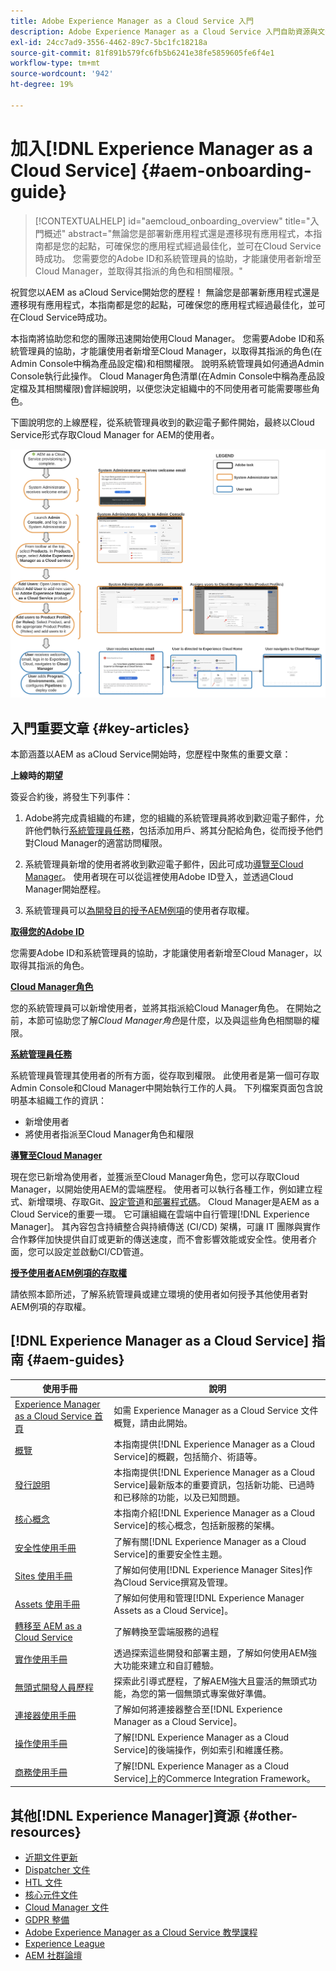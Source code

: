 ```yaml
---
title: Adobe Experience Manager as a Cloud Service 入門
description: Adobe Experience Manager as a Cloud Service 入門自助資源與文件連結
exl-id: 24cc7ad9-3556-4462-89c7-5bc1fc18218a
source-git-commit: 81f891b579fc6fb5b6241e38fe5859605fe6f4e1
workflow-type: tm+mt
source-wordcount: '942'
ht-degree: 19%

---
```


# 加入[!DNL Experience Manager as a Cloud Service] {#aem-onboarding-guide}

>[!CONTEXTUALHELP]
>id="aemcloud_onboarding_overview"
>title="入門概述"
>abstract="無論您是部署新應用程式還是遷移現有應用程式，本指南都是您的起點，可確保您的應用程式經過最佳化，並可在Cloud Service時成功。 您需要您的Adobe ID和系統管理員的協助，才能讓使用者新增至Cloud Manager，並取得其指派的角色和相關權限。"

祝賀您以AEM as aCloud Service開始您的歷程！ 無論您是部署新應用程式還是遷移現有應用程式，本指南都是您的起點，可確保您的應用程式經過最佳化，並可在Cloud Service時成功。

本指南將協助您和您的團隊迅速開始使用Cloud Manager。 您需要Adobe ID和系統管理員的協助，才能讓使用者新增至Cloud Manager，以取得其指派的角色(在Admin Console中稱為產品設定檔)和相關權限。 說明系統管理員如何通過Admin Console執行此操作。 Cloud Manager角色清單(在Admin Console中稱為產品設定檔及其相關權限)會詳細說明，以便您決定組織中的不同使用者可能需要哪些角色。

下圖說明您的上線歷程，從系統管理員收到的歡迎電子郵件開始，最終以Cloud Service形式存取Cloud Manager for AEM的使用者。

![](/help/onboarding/what-is-required/assets/cust-journey.png)

## 入門重要文章 {#key-articles}

本節涵蓋以AEM as aCloud Service開始時，您歷程中聚焦的重要文章：

**上線時的期望**

簽妥合約後，將發生下列事件：

1. Adobe將完成貴組織的布建，您的組織的系統管理員將收到歡迎電子郵件，允許他們執行[系統管理員任務](/help/onboarding/what-is-required/add-users-assign-cm-roles.md)，包括添加用戶、將其分配給角色，從而授予他們對Cloud Manager的適當訪問權限。

1. 系統管理員新增的使用者將收到歡迎電子郵件，因此可成功[導覽至Cloud Manager](/help/onboarding/what-is-required/navigate-to-cloud-manager.md)。 使用者現在可以從這裡使用Adobe ID登入，並透過Cloud Manager開始歷程。

1. 系統管理員可以[為開發目的授予AEM例項](/help/onboarding/what-is-required/accessing-aem-instance.md)的使用者存取權。

**[取得您的Adobe ID](https://experienceleague.adobe.com/docs/experience-manager-cloud-service/onboarding/onboarding-concepts/adobe-id.html?lang=en)**

您需要Adobe ID和系統管理員的協助，才能讓使用者新增至Cloud Manager，以取得其指派的角色。

**[Cloud Manager角色](/help/onboarding/what-is-required/user-roles-permissions.md)**

您的系統管理員可以新增使用者，並將其指派給Cloud Manager角色。 在開始之前，本節可協助您了解&#x200B;*Cloud Manager角色*&#x200B;是什麼，以及與這些角色相關聯的權限。

**[系統管理員任務](/help/onboarding/what-is-required/add-users-assign-cm-roles.md)**

系統管理員管理其使用者的所有方面，從存取到權限。 此使用者是第一個可存取Admin Console和Cloud Manager中開始執行工作的人員。
下列檔案頁面包含說明基本組織工作的資訊：

* 新增使用者
* 將使用者指派至Cloud Manager角色和權限

**[導覽至Cloud Manager](/help/onboarding/what-is-required/navigate-to-cloud-manager.md)**

現在您已新增為使用者，並獲派至Cloud Manager角色，您可以存取Cloud Manager，以開始使用AEM的雲端歷程。 使用者可以執行各種工作，例如建立程式、新增環境、存取Git、[設定管道](/help/implementing/cloud-manager/configure-pipeline.md)和[部署程式碼](/help/implementing/cloud-manager/deploy-code.md)。
Cloud Manager是AEM as a Cloud Service的重要一環。 它可讓組織在雲端中自行管理[!DNL Experience Manager]。 其內容包含持續整合與持續傳送 (CI/CD) 架構，可讓 IT 團隊與實作合作夥伴加快提供自訂或更新的傳送速度，而不會影響效能或安全性。使用者介面，您可以設定並啟動CI/CD管道。

**[授予使用者AEM例項的存取權](/help/onboarding/what-is-required/accessing-aem-instance.md)**

請依照本節所述，了解系統管理員或建立環境的使用者如何授予其他使用者對AEM例項的存取權。

## [!DNL Experience Manager as a Cloud Service] 指南 {#aem-guides}

| 使用手冊 | 說明 |
|---|---|
| [Experience Manager as a Cloud Service 首頁](/help/landing/home.md) | 如需 Experience Manager as a Cloud Service 文件概覽，請由此開始。 |
| [概覽](/help/overview/home.md) | 本指南提供[!DNL Experience Manager as a Cloud Service]的概觀，包括簡介、術語等。 |
| [發行說明](/help/release-notes/home.md) | 本指南提供[!DNL Experience Manager as a Cloud Service]最新版本的重要資訊，包括新功能、已過時和已移除的功能，以及已知問題。 |
| [核心概念](/help/core-concepts/home.md) | 本指南介紹[!DNL Experience Manager as a Cloud Service]的核心概念，包括新服務的架構。 |
| [安全性使用手冊](/help/security/home.md) | 了解有關[!DNL Experience Manager as a Cloud Service]的重要安全性主題。 |
| [Sites 使用手冊](/help/sites-cloud/home.md) | 了解如何使用[!DNL Experience Manager Sites]作為Cloud Service撰寫及管理。 |
| [Assets 使用手冊](/help/assets/home.md) | 了解如何使用和管理[!DNL Experience Manager Assets as a Cloud Service]。 |
| [轉移至 AEM as a Cloud Service ](/help/move-to-cloud-service/home.md) | 了解轉換至雲端服務的過程 |
| [實作使用手冊](/help/implementing/home.md) | 透過探索這些開發和部署主題，了解如何使用AEM強大功能來建立和自訂體驗。 |
| [無頭式開發人員歷程](/help/journey-headless/developer/overview.md) | 探索此引導式歷程，了解AEM強大且靈活的無頭式功能，為您的第一個無頭式專案做好準備。 |
| [連接器使用手冊](/help/connectors/home.md) | 了解如何將連接器整合至[!DNL Experience Manager as a Cloud Service]。 |
| [操作使用手冊](/help/operations/home.md) | 了解[!DNL Experience Manager as a Cloud Service]的後端操作，例如索引和維護任務。 |
| [商務使用手冊](/help/commerce-cloud/home.md) | 了解[!DNL Experience Manager as a Cloud Service]上的Commerce Integration Framework。 |

## 其他[!DNL Experience Manager]資源 {#other-resources}

* [近期文件更新](https://helpx.adobe.com/tw/experience-manager/documentation-updates.html#AEMasaCloudService)
* [Dispatcher 文件](/help/implementing/dispatcher/overview.md)
* [HTL 文件](https://experienceleague.adobe.com/docs/experience-manager-htl/using/overview.html?lang=zh-Hant)
* [核心元件文件](https://experienceleague.adobe.com/docs/experience-manager-core-components/using/introduction.html?lang=zh-Hant)
* [Cloud Manager 文件](https://experienceleague.adobe.com/docs/experience-manager-cloud-service/onboarding/getting-access/cloud-service-programs/first-time-login.html)
* [GDPR 整備](/help/compliance/data-privacy-and-protection-readiness/aem-readiness.md)
* [Adobe Experience Manager as a Cloud Service 教學課程](https://experienceleague.adobe.com/docs/experience-manager-learn/cloud-service/overview.html)
* [Experience League](https://guided.adobe.com/?promoid=K42KVXHD&amp;mv=other#solutions/experience-manager)
* [AEM 社群論壇](https://forums.adobe.com/community/experience-cloud/marketing-cloud/experience-manager)
